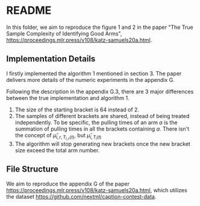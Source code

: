 # README

In this folder, we aim to reproduce the figure 1 and 2 in the paper "The True Sample Complexity of Identifying Good Arms", https://proceedings.mlr.press/v108/katz-samuels20a.html.

## Implementation Details

I firstly implemented the algorithm 1 mentioned in section 3. The paper delivers more details of the numeric experiments in the appendix G.

Following the description in the appendix G.3, there are 3 major differences between the true implementation and algorithm 1.

1. The size of the starting bracket is 64 instead of 2.
2. The samples of different brackets are shared, instead of being treated independently. To be specific, the pulling times of an arm $a$ is the summation of pulling times in all the brackets containing $a$. There isn't the concept of $\hat{\mu}_{i, r, T_{i,r}(t)}$, but $\hat{\mu}_{i, T_i(t)}$
3. The algorithm will stop generating new brackets once the new bracket size exceed the total arm number.





## File Structure





We aim to reproduce the appendix G of the paper https://proceedings.mlr.press/v108/katz-samuels20a.html, which utilizes the dataset https://github.com/nextml/caption-contest-data.



